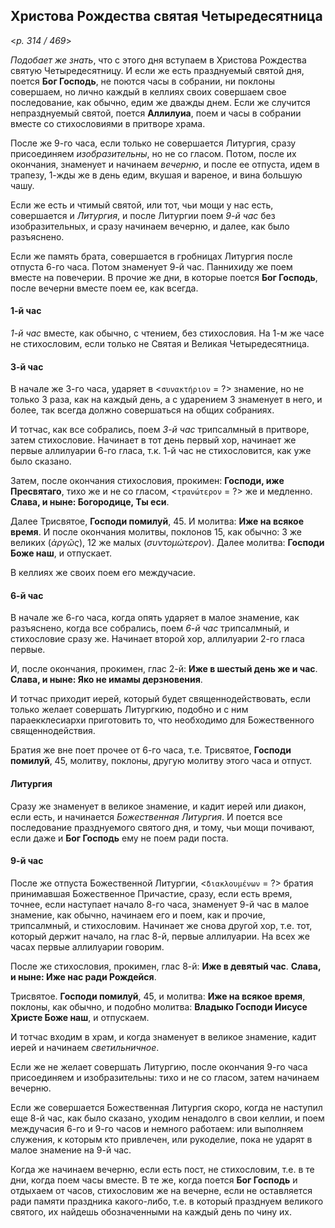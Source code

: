 ## Христова Рождества святая Четыредесятница

<*p. 314 / 469*>

*Подобает же знать*, что с этого дня вступаем в Христова Рождества святую Четыредесятницу. И если же есть 
празднуемый святой дня, поется **Бог Господь**, не поются часы в собрании, ни поклоны совершаем, но лично 
каждый в келлиях своих совершаем свое последование, как обычно, едим же дважды днем. Если же случится 
непразднуемый святой, поется **Аллилуиа**, поем и часы в собрании вместе со стихословиями в притворе 
храма. 

После же 9-го часа, если только не совершается Литургия, сразу присоединяем *изобразительны*, но 
не со гласом. Потом, после их окончания, знаменует и начинаем *вечерню*, и после ее отпуста, 
идем в трапезу, 1-жды же в день едим, вкушая и вареное, и вина большую чашу.  

Если же есть и чтимый святой, или тот, чьи мощи у нас есть, совершается и *Литургия*, и после Литургии 
поем *9-й час* без изобразительных, и сразу начинаем вечерню, и далее, как было разъяснено. 

Если же память брата, совершается в гробницах Литургия после отпуста 6-го часа. Потом знаменует 9-й час. 
Паннихиду же поем вместе на повечерии. В прочие же дни, в которые поется **Бог Господь**, после вечерни 
вместе поем ее, как всегда. 

#### 1-й час

*1-й час* вместе, как обычно, с чтением, без стихословия. На 1-м же часе не стихословим, если только не 
Святая и Великая Четыредесятница. 

#### 3-й час

В начале же 3-го часа, ударяет в <`συνακτήριον` = ?> знамение, но не только 3 раза, как на каждый день, а 
с ударением 3 знаменует в него, и более, так всегда должно совершаться на общих собраниях. 

И тотчас, как все собрались, поем *3-й час* трипсалмный в притворе, затем стихословие. Начинает в 
тот день первый хор, начинает же первые аллилуарии 6-го гласа, т.к. 1-й час не стихословится, как уже 
было сказано. 

Затем, после окончания стихословия, прокимен: **Господи, иже Пресвятаго**, тихо же и не со гласом, 
<`τρανώτερον` = ?> же и медленно. **Слава, и ныне: Богородице, Ты еси**. 

Далее Трисвятое, **Господи помилуй**, 45. И молитва: **Иже на всякое время**. И после окончания молитвы, 
поклонов 15, как обычно: 3 же великих (*ἀργῶς*), 12 же малых (*συντομώτερον*). 
Далее молитва: **Господи Боже наш**, и отпускает. 

В келлиях же своих поем его междучасие. 

#### 6-й час

В начале же 6-го часа, когда опять ударяет в малое знамение, как разъяснено, когда все собрались, 
поем *6-й час* трипсалмный, и стихословие сразу же. Начинает второй хор, аллилуарии 2-го гласа первые. 

И, после окончания, прокимен, глас 2-й: **Иже в шестый день же и час**. **Слава, и ныне: Яко не имамы 
дерзновения**.    
  
И тотчас приходит иерей, который будет священнодействовать, если только желает совершать Литургкию, 
подобно и с ним параекклесиархи приготовить то, что необходимо для Божественного священнодействия. 

Братия же вне поет прочее от 6-го часа, т.е. Трисвятое, **Господи помилуй**, 45, молитву, поклоны, 
другую молитву этого часа и отпуст. 

#### Литургия

Сразу же знаменует в великое знамение, и кадит иерей или диакон, если есть, и начинается 
*Божественная Литургия*. И поется все последование празднуемого святого дня, и тому, чьи мощи 
почивают, если даже и **Бог Господь** ему не поем ради поста. 

#### 9-й час

После же отпуста Божественной Литургии, <`διακλουμένων` = ?> братия принимавшая Божественное Причастие, 
сразу, если есть время, точнее, если наступает начало 8-го часа, знаменует 9-й час в малое знамение, 
как обычно, начинаем его и поем, как и прочие, трипсалмный, и стихословим. Начинает же снова другой хор, 
т.е. тот, который держит начало, на глас 8-й, первые аллилуарии. На всех же часах первые аллилуарии 
говорим. 

После же стихословия, прокимен, глас 8-й: **Иже в девятый час**. **Слава, и ныне: Иже нас ради Рождейся**. 

Трисвятое. **Господи помилуй**, 45, и молитва: **Иже на всякое время**, поклоны, как обычно, и подобно 
молитва: **Владыко Господи Иисусе Христе Боже наш**, и отпускаем. 

И тотчас входим в храм, и когда знаменует в великое знамение, кадит иерей и начинаем *светильничное*.   

Если же не желает совершать Литургию, после окончания 9-го часа присоединяем и изобразительны: тихо и 
не со гласом, затем начинаем вечерню. 

Если же совершается Божественная Литургия скоро, когда не наступил еще 8-й час, как было сказано, 
уходим ненадолго в свои келлии, и поем междучасия 6-го и 9-го часов и немного работаем: или 
выполняем служения, к которым кто привлечен, или рукоделие, пока не ударят в малое знамение на 9-й час. 

Когда же начинаем вечерню, если есть пост, не стихословим, т.е. в те дни, когда поем часы вместе. В те 
же, когда поется **Бог Господь** и отдыхаем от часов, стихословим же на вечерне, если не оставляется 
ради памяти праздника какого-либо, т.е. в который празднуем великого святого, их найдешь 
обозначенными на каждый день по чину их. 


